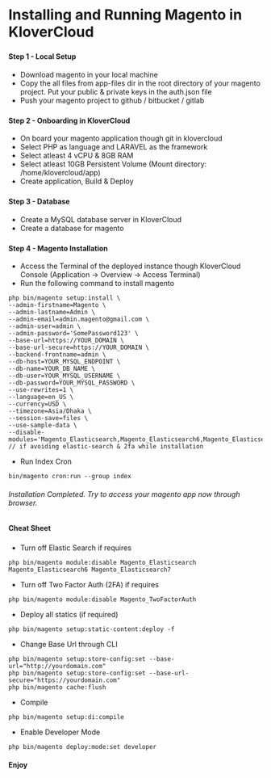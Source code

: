# Installing and Running Magento in KloverCloud
###

#### Step 1 - Local Setup
- Download magento in your local machine 
- Copy the all files from app-files dir in the root directory of your magento project. Put your public & private keys in the auth.json file
- Push your magento project to github / bitbucket / gitlab

###
#### Step 2 - Onboarding in KloverCloud
- On board your magento application though git in klovercloud
- Select PHP as language and LARAVEL as the framework
- Select atleast 4 vCPU & 8GB RAM
- Select atleast 10GB Persistent Volume (Mount directory: /home/klovercloud/app)
- Create application, Build & Deploy


###
#### Step 3 - Database
- Create a MySQL database server in KloverCloud
- Create a database for magento

###
#### Step 4 - Magento Installation
- Access the Terminal of the deployed instance though KloverCloud Console (Application -> Overview -> Access Terminal)
- Run the following command to install magento
```
php bin/magento setup:install \
--admin-firstname=Magento \
--admin-lastname=Admin \
--admin-email=admin.magento@gmail.com \
--admin-user=admin \
--admin-password='SomePassword123' \
--base-url=https://YOUR_DOMAIN \
--base-url-secure=https://YOUR_DOMAIN \
--backend-frontname=admin \
--db-host=YOUR_MYSQL_ENDPOINT \
--db-name=YOUR_DB_NAME \
--db-user=YOUR_MYSQL_USERNAME \
--db-password=YOUR_MYSQL_PASSWORD \
--use-rewrites=1 \
--language=en_US \
--currency=USD \
--timezone=Asia/Dhaka \
--session-save=files \
--use-sample-data \
--disable-modules='Magento_Elasticsearch,Magento_Elasticsearch6,Magento_Elasticsearch7,Magento_TwoFactorAuth' // if avoiding elastic-search & 2fa while installation
```


- Run Index Cron
```
bin/magento cron:run --group index
```

####
###### Installation Completed. Try to access your magento app now through browser.

###
#### Cheat Sheet
###
- Turn off Elastic Search if requires
```
php bin/magento module:disable Magento_Elasticsearch Magento_Elasticsearch6 Magento_Elasticsearch7
```

- Turn off Two Factor Auth (2FA) if requires
```
php bin/magento module:disable Magento_TwoFactorAuth
```

- Deploy all statics (if required)
```
php bin/magento setup:static-content:deploy -f
```

- Change Base Url through CLI
```
php bin/magento setup:store-config:set --base-url="http://yourdomain.com"
php bin/magento setup:store-config:set --base-url-secure="https://yourdomain.com"
php bin/magento cache:flush
```

- Compile
```
php bin/magento setup:di:compile
```

- Enable Developer Mode
```
php bin/magento deploy:mode:set developer
```

#### Enjoy
